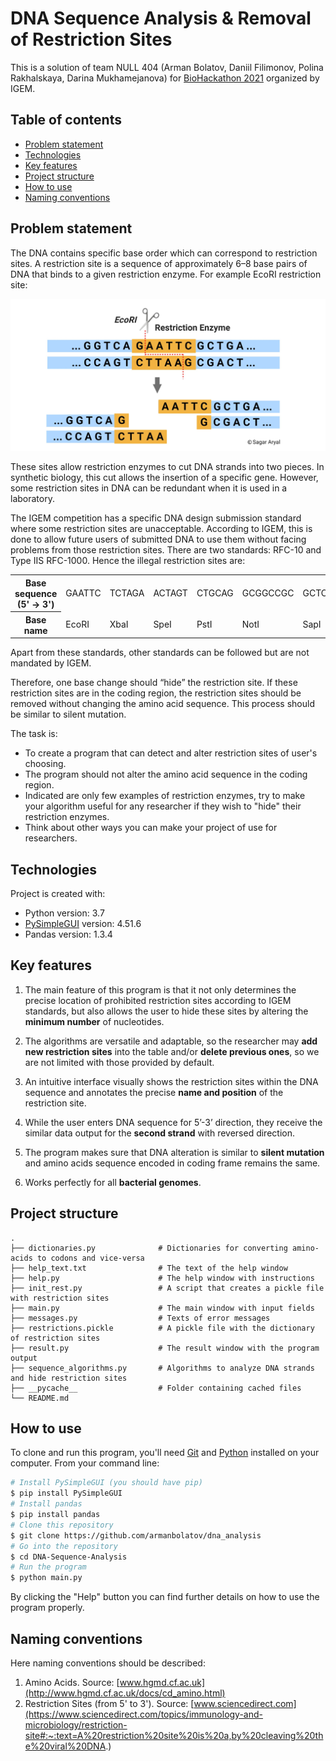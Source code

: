 # DNA Sequence Analysis & Removal of Restriction Sites

This is a solution of team NULL 404 (Arman Bolatov, Daniil Filimonov, Polina Rakhalskaya, Darina Mukhamejanova) for [BioHackathon 2021](http://code-on.info/) organized by IGEM.

## Table of contents

  * [Problem statement](#problem-statement)
  * [Technologies](#technologies)
  * [Key features](#key-features)
  * [Project structure](#project-structure)
  * [How to use](#how-to-use)
  * [Naming conventions](#naming-conventions)

## Problem statement

The DNA contains specific base order which can correspond to restriction sites. A restriction site is a sequence of approximately 6–8 base pairs of DNA that binds to a given restriction enzyme. For example EcoRI restriction site:

![EcoRI](images/ecori.jpeg)

These sites allow restriction enzymes to cut DNA strands into two pieces. In synthetic biology, this cut allows the insertion of a specific gene. However, some restriction sites in DNA can be redundant when it is used in a laboratory.

The IGEM competition has a specific DNA design submission standard where some restriction sites are unacceptable. According to IGEM, this is done to allow future users of submitted DNA to use them without facing problems from those restriction sites. There are two standards: RFC-10 and Type IIS RFC-1000. Hence the illegal restriction sites are:

<table>
  <tr>
    <th>Base sequence (5' → 3')</th>
    <td>GAATTC</td>
    <td>TCTAGA</td>
    <td>ACTAGT</td>
    <td>CTGCAG</td>
    <td>GCGGCCGC</td>
    <td>GCTCTTC</td>
    <td>GGTCTC</td>
  </tr>
  <tr>
    <th>Base name</th>
    <td>EcoRI</td>
    <td>XbaI</td>
    <td>SpeI</td>
    <td>PstI</td>
    <td>NotI</td>
    <td>SapI</td>
    <td>BsaI</td>
  </tr>
</table>

Apart from these standards, other standards can be followed but are not mandated by IGEM.

Therefore, one base change should “hide” the restriction site. If these restriction sites are in the coding region, the restriction sites should be removed without changing the amino acid sequence. This process should be similar to silent mutation.

The task is:

- To create a program that can detect and alter restriction sites of user's choosing.
- The program should not alter the amino acid sequence in the coding region.
- Indicated are only few examples of restriction enzymes, try to make your algorithm useful for any researcher if they wish to "hide" their restriction enzymes.
- Think about other ways you can make your project of use for researchers.

## Technologies

Project is created with:
* Python version: 3.7
* [PySimpleGUI](https://pypi.org/project/PySimpleGUI/) version: 4.51.6
* Pandas version: 1.3.4

## Key features

1. The main feature of this program is that it not only determines the precise location of prohibited restriction sites according to IGEM standards, but also allows the user to hide these sites by altering the **minimum number** of nucleotides.

2. The algorithms are versatile and adaptable, so the researcher may **add new restriction sites** into the table and/or **delete previous ones**, so we are not limited with those provided by default.

3. An intuitive interface visually shows the restriction sites within the DNA sequence and annotates the precise **name and position** of the restriction site.

4. While the user enters DNA sequence for 5’-3’ direction, they receive the similar data output for the **second strand** with reversed direction.

5. The program makes sure that DNA alteration is similar to **silent mutation** and amino acids sequence encoded in coding frame remains the same.

6. Works perfectly for all **bacterial genomes**.

## Project structure

    .
    ├── dictionaries.py              # Dictionaries for converting amino-acids to codons and vice-versa
    ├── help_text.txt                # The text of the help window
    ├── help.py                      # The help window with instructions
    ├── init_rest.py                 # A script that creates a pickle file with restriction sites
    ├── main.py                      # The main window with input fields
    ├── messages.py                  # Texts of error messages
    ├── restrictions.pickle          # A pickle file with the dictionary of restriction sites
    ├── result.py                    # The result window with the program output
    ├── sequence_algorithms.py       # Algorithms to analyze DNA strands and hide restriction sites
    ├── __pycache__                  # Folder containing cached files
    └── README.md

## How to use

To clone and run this program, you'll need [Git](https://git-scm.com) and [Python](https://www.python.org/) installed on your computer. From your command line:

```bash
# Install PySimpleGUI (you should have pip)
$ pip install PySimpleGUI
# Install pandas
$ pip install pandas
# Clone this repository
$ git clone https://github.com/armanbolatov/dna_analysis
# Go into the repository
$ cd DNA-Sequence-Analysis
# Run the program
$ python main.py
```

By clicking the "Help" button you can find further details on how to use the program properly.

## Naming conventions

Here naming conventions should be described:

1. Amino Acids. Source: [www.hgmd.cf.ac.uk](http://www.hgmd.cf.ac.uk/docs/cd_amino.html)
2. Restriction Sites (from 5' to 3'). Source: [www.sciencedirect.com](https://www.sciencedirect.com/topics/immunology-and-microbiology/restriction-site#:~:text=A%20restriction%20site%20is%20a,by%20cleaving%20the%20viral%20DNA.)
